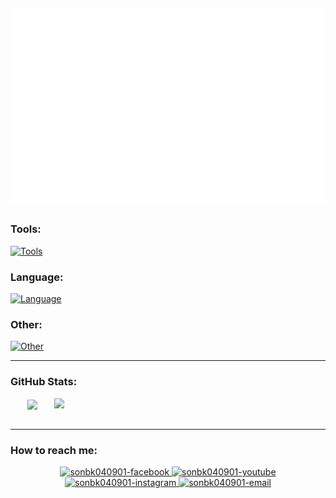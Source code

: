 
<a><img src="sonle040901.svg"></a>
---

### Tools:
[![Tools](https://skillicons.dev/icons?i=vscode,idea,eclipse,docker)]([https://skillicons.dev](https://skillicons.dev/icons?i=vscode,idea,eclipse,docker))
### Language:
[![Language](https://skillicons.dev/icons?i=html,sass,css,js,ts,nodejs,react,angular,nestjs,java,spring,hibernate,php,c,mysql,mongodb)]([https://skillicons.dev](https://skillicons.dev/icons?i=html,sass,css,js,ts,react,nodejs,java,spring,hibernate,php,c,mysql,mongodb))
### Other:
[![Other](https://skillicons.dev/icons?i=linux,codepen,git,postman,github,heroku,emacs,latex,regex,svg)]([https://skillicons.dev](https://skillicons.dev/icons?i=linux,codepen,git,postman,github,heroku,emacs,latex,regex,svg))

---
### GitHub Stats:

<div align=center>
  <a href="#" title="sonbk040901">
    <img width="315" align="center" src="https://github-readme-stats.vercel.app/api/top-langs/?username=sonbk040901&hide=c%23,powershell,Mathematica,Ruby,Objective-C,Objective-C%2b%2b,Cuda&title_color=61dafb&text_color=ffffff&icon_color=61dafb&bg_color=20232a&langs_count=8&layout=compact&border_color=61dafb&hide_border=true" />
  </a>
  <a href="#" title="sonbk040901">
    <img align="right" width="434" src="https://github-readme-stats.vercel.app/api?username=sonbk040901&show_icons=true&theme=react&border_color=61dafb&hide_border=true" />
  </a>
</div>
<br>

---
### How to reach me:
<div align="center">    
  <a href="https://fb.me/bk04092001" target="_blank">
    <img height="64" width="64" src="https://media.giphy.com/media/xpUtJjsEFZk7EcwPLs/giphy.gif" alt="sonbk040901-facebook" />
  </a>
  <a href="https://www.youtube.com/channel/UCL8HXTHfAvq7q08xMXBiKRA" target="_blank">
    <img height="64" width="64" src="https://media.giphy.com/media/fVtghR89I5E9ZAHSsZ/giphy.gif" alt="sonbk040901-youtube" />
  </a>
  <a href="https://instagram.com/son_le.4901" target="_blank">
    <img height="64" width="64" src="https://media.giphy.com/media/jqVUX17Ze8mw0nXBbJ/giphy.gif" alt="sonbk040901-instagram" />
  </a>
  <a href="mailto:leducson007@gmail.com" target="top">
    <img height="64" width="64" src="https://media.giphy.com/media/QuI2G48pcj20qNHE3f/giphy.gif" alt="sonbk040901-email" />
  </a>
</div>
<!--**sonbk040901/sonbk040901** is a ✨ _special_ ✨ repository because its `README.md` (this file) appears on your GitHub profile.
Here are some ideas to get you started:
- 🔭 I’m currently working on ...
- 👯 I’m looking to collaborate on ...
- 🤔 I’m looking for help with ...
- 💬 Ask me about ...
- 📫 How to reach me: ...
- 😄 Pronouns: ...
- ⚡ Fun fact: ...-->

[SOICT-RHUST]: https://soict.hust.edu.vn/

[Facebook]: https://fb.me/bk04092001
